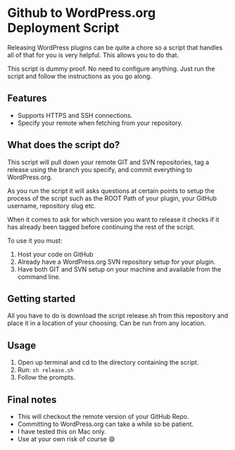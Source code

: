 # Github to WordPress.org Deployment Script
Releasing WordPress plugins can be quite a chore so a script that handles all of that for you is very helpful. This allows you to do that.

This script is dummy proof. No need to configure anything. Just run the script and follow the instructions as you go along.

## Features
* Supports HTTPS and SSH connections.
* Specify your remote when fetching from your repository.

## What does the script do?
This script will pull down your remote GIT and SVN repositories, tag a release using the branch you specify, and commit everything to WordPress.org.

As you run the script it will asks questions at certain points to setup the process of the script such as the ROOT Path of your plugin, your GitHub username, repository slug etc.

When it comes to ask for which version you want to release it checks if it has already been tagged before continuing the rest of the script.

To use it you must:

1. Host your code on GitHub
2. Already have a WordPress.org SVN repository setup for your plugin.
3. Have both GIT and SVN setup on your machine and available from the command line.

## Getting started

All you have to do is download the script release.sh from this repository and place it in a location of your choosing. Can be run from any location.

## Usage

1. Open up terminal and cd to the directory containing the script.
2. Run: ```sh release.sh```
3. Follow the prompts.

## Final notes

- This will checkout the remote version of your GitHub Repo.
- Committing to WordPress.org can take a while so be patient.
- I have tested this on Mac only.
- Use at your own risk of course :smile:
